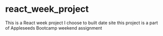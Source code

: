 # react_week_project
This is a React week project I choose to built date site this project is a part of Appleseeds Bootcamp weekend assignment
